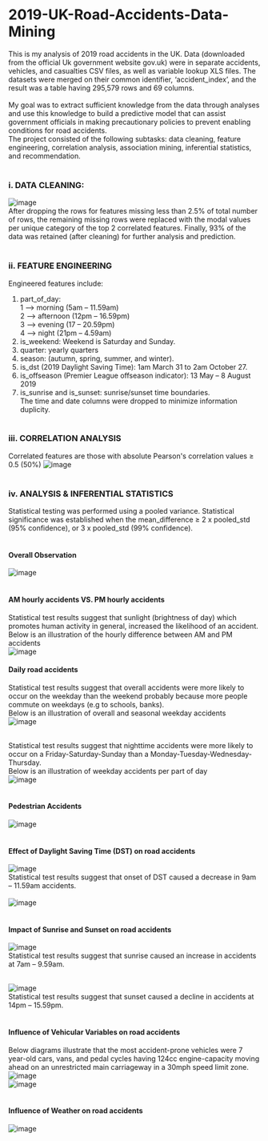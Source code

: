 # 2019-UK-Road-Accidents-Data-Mining
This is my analysis of 2019 road accidents in the UK. Data (downloaded from the official Uk government website gov.uk) were in separate accidents, vehicles, and casualties CSV files, as well as variable lookup XLS files. The datasets were merged on their common identifier, ‘accident_index’, and the result was a table having 295,579 rows and 69 columns. <br><br>
My goal was to extract sufficient knowledge from the data through analyses and use this knowledge to build a predictive model that can assist government officials in making precautionary policies to prevent enabling conditions for road accidents.<br>
The project consisted of the following subtasks: data cleaning, feature engineering, correlation analysis, association mining, inferential statistics, and recommendation.<br><br>
### i. DATA CLEANING:<br>
![image](https://user-images.githubusercontent.com/76821049/173702745-a483ae4f-b175-4de5-99b2-215d1e23a97f.png)<br>
After dropping the rows for features missing less than 2.5% of total number of rows, the remaining missing rows were replaced with the modal values per unique category of the top 2 correlated features. Finally, 93% of the data was retained (after cleaning) for further analysis and prediction.<br><br>

### ii.	FEATURE ENGINEERING<br>
Engineered features include:<br>
1.	part_of_day: <br>
  1 --> morning (5am – 11.59am)<br>
  2 --> afternoon (12pm – 16.59pm)<br> 
  3 --> evening (17 – 20.59pm)<br>
  4 --> night (21pm – 4.59am)<br>
2.	is_weekend: Weekend is Saturday and Sunday.
3.	quarter: yearly quarters
4.	season: (autumn, spring, summer, and winter).
5.	is_dst (2019 Daylight Saving Time): 1am March 31 to 2am October 27.
6.	is_offseason (Premier League offseason indicator): 13 May – 8 August 2019
7.	is_sunrise and is_sunset: sunrise/sunset time boundaries.<br>
The time and date columns were dropped to minimize information duplicity. <br><br>

### iii. CORRELATION ANALYSIS<br>
Correlated features are those with absolute Pearson's correlation values ≥ 0.5 (50%)
![image](https://user-images.githubusercontent.com/76821049/173705642-ac9c061e-73a0-40ce-aade-d70ab2aec5db.png)<br><br>

### iv. ANALYSIS & INFERENTIAL STATISTICS<br>
Statistical testing was performed using a pooled variance. Statistical significance was established when the mean_difference ≥ 2 x pooled_std (95% confidence), or 3 x pooled_std (99% confidence).<br><br>

#### Overall Observation<br>
![image](https://user-images.githubusercontent.com/76821049/173780394-dcdd3df2-a5e9-414a-b6a5-235c062cc562.png)<br><br>

#### AM hourly accidents VS. PM hourly accidents<br>
Statistical test results suggest that sunlight (brightness of day) which promotes human activity in general, increased the likelihood of an accident.<br>
Below is an illustration of the hourly difference between AM and PM accidents<br>
![image](https://user-images.githubusercontent.com/76821049/173707051-c74f17eb-171f-4b48-a86b-5a15ffc69e4e.png)<br>

#### Daily road accidents<br>
Statistical test results suggest that overall accidents were more likely to occur on the weekday than the weekend probably because more people commute on weekdays (e.g to schools, banks).<br>
Below is an illustration of overall and seasonal weekday accidents<br>
![image](https://user-images.githubusercontent.com/76821049/173707403-288fadad-58b4-4aa5-95a0-a34424164a5d.png)<br><br>

Statistical test results suggest that nighttime accidents were more likely to occur on a Friday-Saturday-Sunday than a Monday-Tuesday-Wednesday-Thursday.<br>
Below is an illustration of weekday accidents per part of day<br>
![image](https://user-images.githubusercontent.com/76821049/173777508-fc7ce2e2-fdb6-4016-948f-45d139d34681.png)<br><br>

#### Pedestrian Accidents<br>
![image](https://user-images.githubusercontent.com/76821049/173781853-d62304e3-b029-45a2-9c19-ae8fe1907ef0.png)<br><br>

#### Effect of Daylight Saving Time (DST) on road accidents<br>
![image](https://user-images.githubusercontent.com/76821049/173783234-ac2c105e-7efe-4084-889e-8b56d392a0ab.png)<br>
Statistical test results suggest that onset of DST caused a decrease in 9am – 11.59am accidents.<br><br>
![image](https://user-images.githubusercontent.com/76821049/173784235-80d259bd-fab5-49e3-b002-17450e6789f5.png)<br><br>

#### Impact of Sunrise and Sunset on road accidents<br>
![image](https://user-images.githubusercontent.com/76821049/173785277-f179d886-f070-4186-8da9-f08f8e2e6da9.png)<br>
Statistical test results suggest that sunrise caused an increase in accidents at 7am – 9.59am.<br><br>

![image](https://user-images.githubusercontent.com/76821049/173785534-3c6e38fc-b909-427a-bd27-998e7c51ee5c.png)<br>
Statistical test results suggest that sunset caused a decline in accidents at 14pm – 15.59pm.<br><br>

#### Influence of Vehicular Variables on road accidents<br>
Below diagrams illustrate that the most accident-prone vehicles were 7 year-old cars, vans, and pedal cycles having 124cc engine-capacity moving ahead on an unrestricted main carriageway in a 30mph speed limit zone.
![image](https://user-images.githubusercontent.com/76821049/173786685-22af2678-2099-4156-8947-4297654b85ef.png)<br>
![image](https://user-images.githubusercontent.com/76821049/173791164-c1f78588-66d0-4553-b782-e559ff732022.png)<br><br>

#### Influence of Weather on road accidents<br>
![image](https://user-images.githubusercontent.com/76821049/173792405-7c930e6f-4d19-431e-9f79-fad9e6951c5e.png)<br>
